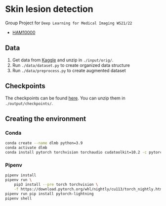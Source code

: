 # Skin lesion detection
Group Project for `Deep Learning for Medical Imaging WS21/22`
- [HAM10000](https://doi.org/10.7910/DVN/DBW86T)

## Data
1. Get data from [Kaggle](https://www.kaggle.com/kmader/skin-cancer-mnist-ham10000)  and unzip in `./input/orig/`.
2. Run `./data/dataset.py` to create organized data structure
3. Run `./data/preprocess.py` to create augmented dataset

## Checkpoints

The checkpoints can be found [here](https://drive.google.com/drive/folders/1psbJpj-RN34UwuY0EAHrdFaCuFkfaBYZ?usp=sharing).
You can unzip them in `./output/checkpoints/`.

## Creating the environment
### Conda
```sh
conda create --name dlmb python=3.9  
conda activate dlmb  
conda install pytorch torchvision torchaudio cudatoolkit=10.2 -c pytorch 
```

### Pipenv
```sh
pipenv install
pipenv run \
    pip3 install --pre torch torchvision \
    -f https://download.pytorch.org/whl/nightly/cu113/torch_nightly.html
pipenv run pip install pytorch-lightning
pipenv shell
```
